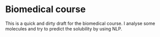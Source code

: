 # Biomedical course

This is a quick and dirty draft for the biomedical course.
I analyse some molecules and try to predict the solubility by using NLP.
